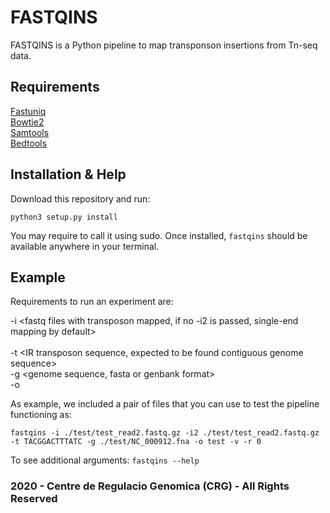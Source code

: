 # FASTQINS
FASTQINS is a Python pipeline to map transponson insertions from Tn-seq data. 

## Requirements
  [Fastuniq](https://sourceforge.net/projects/fastuniq/) <br /> 
  [Bowtie2](http://bowtie-bio.sourceforge.net/bowtie2/manual.shtml)<br />
  [Samtools](http://www.htslib.org/)<br/>
  [Bedtools](https://bedtools.readthedocs.io/en/latest/)

## Installation & Help

Download this repository and run:

`python3 setup.py install`

You may require to call it using sudo. Once installed, `fastqins` should be available anywhere in your terminal. 

## Example

Requirements to run an experiment are: 

  -i <fastq files with transposon mapped, if no -i2 is passed, single-end mapping by default>  <br />  
  -t <IR transposon sequence, expected to be found contiguous genome sequence>  <br /> 
  -g <genome sequence, fasta or genbank format>  <br /> 
  -o <output directory to locate the results>  <br /> 

As example, we included a pair of files that you can use to test the pipeline functioning as:

`fastqins -i ./test/test_read2.fastq.gz -i2 ./test/test_read2.fastq.gz -t TACGGACTTTATC -g ./test/NC_000912.fna -o test -v -r 0`

To see additional arguments:
`fastqins --help`

### 2020 - Centre de Regulacio Genomica (CRG) - All Rights Reserved
